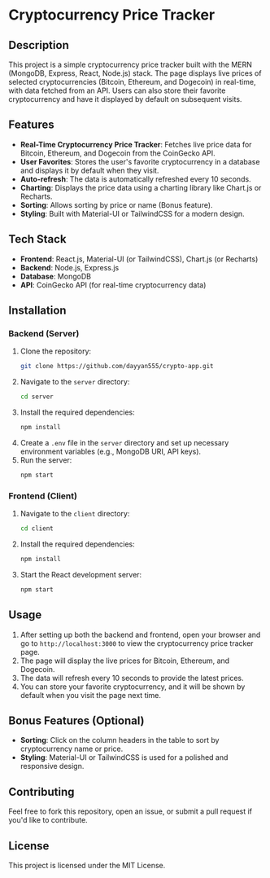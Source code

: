 # Cryptocurrency Price Tracker

## Description
This project is a simple cryptocurrency price tracker built with the MERN (MongoDB, Express, React, Node.js) stack. The page displays live prices of selected cryptocurrencies (Bitcoin, Ethereum, and Dogecoin) in real-time, with data fetched from an API. Users can also store their favorite cryptocurrency and have it displayed by default on subsequent visits.

## Features
- **Real-Time Cryptocurrency Price Tracker**: Fetches live price data for Bitcoin, Ethereum, and Dogecoin from the CoinGecko API.
- **User Favorites**: Stores the user's favorite cryptocurrency in a database and displays it by default when they visit.
- **Auto-refresh**: The data is automatically refreshed every 10 seconds.
- **Charting**: Displays the price data using a charting library like Chart.js or Recharts.
- **Sorting**: Allows sorting by price or name (Bonus feature).
- **Styling**: Built with Material-UI or TailwindCSS for a modern design.

## Tech Stack
- **Frontend**: React.js, Material-UI (or TailwindCSS), Chart.js (or Recharts)
- **Backend**: Node.js, Express.js
- **Database**: MongoDB
- **API**: CoinGecko API (for real-time cryptocurrency data)

## Installation

### Backend (Server)
1. Clone the repository:
    ```bash
    git clone https://github.com/dayyan555/crypto-app.git
    ```
2. Navigate to the `server` directory:
    ```bash
    cd server
    ```
3. Install the required dependencies:
    ```bash
    npm install
    ```
4. Create a `.env` file in the `server` directory and set up necessary environment variables (e.g., MongoDB URI, API keys).
5. Run the server:
    ```bash
    npm start
    ```

### Frontend (Client)
1. Navigate to the `client` directory:
    ```bash
    cd client
    ```
2. Install the required dependencies:
    ```bash
    npm install
    ```
3. Start the React development server:
    ```bash
    npm start
    ```

## Usage

1. After setting up both the backend and frontend, open your browser and go to `http://localhost:3000` to view the cryptocurrency price tracker page.
2. The page will display the live prices for Bitcoin, Ethereum, and Dogecoin.
3. The data will refresh every 10 seconds to provide the latest prices.
4. You can store your favorite cryptocurrency, and it will be shown by default when you visit the page next time.

## Bonus Features (Optional)

- **Sorting**: Click on the column headers in the table to sort by cryptocurrency name or price.
- **Styling**: Material-UI or TailwindCSS is used for a polished and responsive design.

## Contributing

Feel free to fork this repository, open an issue, or submit a pull request if you'd like to contribute.

## License

This project is licensed under the MIT License.
